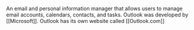 An email and personal information manager that allows users to manage email accounts, calendars, contacts, and tasks. Outlook was developed by [[Microsoft]]. Outlook has its own website called [[Outlook.com]]